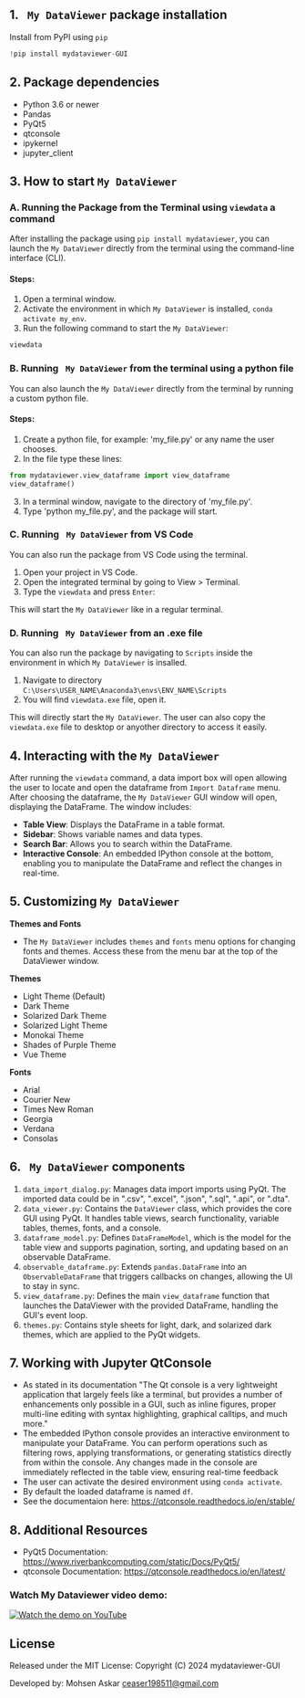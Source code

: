 ## 1. ` My DataViewer` package installation

Install from PyPI using `pip`


```python
!pip install mydataviewer-GUI
```

## 2. Package dependencies

- Python 3.6 or newer
- Pandas
- PyQt5
- qtconsole
- ipykernel
- jupyter_client

## 3. How to start `My DataViewer`

### A. Running the Package from the Terminal using `viewdata` a command

After installing the package using `pip install mydataviewer`, you can launch the `My DataViewer` directly from the terminal using the command-line interface (CLI).

#### Steps:

1. Open a terminal window.
2. Activate the environment in which `My DataViewer` is installed, `conda activate my_env`.
3. Run the following command to start the `My DataViewer`:


```python
viewdata
```

### B. Running ` My DataViewer` from the terminal using a python file

You can also launch the `My DataViewer` directly from the terminal by running a custom python file.

#### Steps:

1. Create a python file, for example: 'my_file.py' or any name the user chooses.
2. In the file type these lines:


```python
from mydataviewer.view_dataframe import view_dataframe
view_dataframe()
```

3. In a terminal window, navigate to the directory of 'my_file.py'.
4. Type 'python my_file.py', and the package will start.

### C. Running ` My DataViewer` from VS Code

You can also run the package from VS Code using the terminal.

1. Open your project in VS Code.
2. Open the integrated terminal by going to View > Terminal.
3. Type the `viewdata` and press `Enter`:

This will start the `My DataViewer` like in a regular terminal.

### D. Running ` My DataViewer` from an .exe file

You can also run the package by navigating to `Scripts` inside the environment in which `My DataViewer` is insalled.

1. Navigate to directory `C:\Users\USER_NAME\Anaconda3\envs\ENV_NAME\Scripts`
2. You will find `viewdata.exe` file, open it.

This will directly start the `My DataViewer`. The user can also copy the `viewdata.exe` file to desktop or anyother directory to access it easily.

## 4. Interacting with the `My DataViewer`

After running the `viewdata` command, a data import box will open allowing the user to locate and open the dataframe from `Import Dataframe` menu. After choosing the dataframe, the `My DataViewer` GUI window will open, displaying the DataFrame. The window includes:

- **Table View**: Displays the DataFrame in a table format.
- **Sidebar**: Shows variable names and data types.
- **Search Bar**: Allows you to search within the DataFrame.
- **Interactive Console**: An embedded IPython console at the bottom, enabling you to manipulate the DataFrame and reflect the changes in real-time.

## 5. Customizing `My DataViewer`



**Themes and Fonts**
- The `My DataViewer` includes `themes` and `fonts` menu options for changing fonts and themes. Access these from the menu bar at the top of the DataViewer window.

**Themes**
- Light Theme (Default)
- Dark Theme
- Solarized Dark Theme
- Solarized Light Theme
- Monokai Theme
- Shades of Purple Theme
- Vue Theme

**Fonts**
- Arial
- Courier New
- Times New Roman
- Georgia
- Verdana
- Consolas

## 6. ` My DataViewer` components

1. `data_import_dialog.py`: Manages data import imports using PyQt. The imported data could be in ".csv", ".excel", ".json", ".sql", ".api", or ".dta".
2. `data_viewer.py`: Contains the `DataViewer` class, which provides the core GUI using PyQt. It handles table views, search functionality, variable tables, themes, fonts, and a console.
3. `dataframe_model.py`: Defines `DataFrameModel`, which is the model for the table view and supports pagination, sorting, and updating based on an observable DataFrame.
4. `observable_dataframe.py`: Extends `pandas.DataFrame` into an `ObservableDataFrame` that triggers callbacks on changes, allowing the UI to stay in sync.
5. `view_dataframe.py`: Defines the main `view_dataframe` function that launches the DataViewer with the provided DataFrame, handling the GUI's event loop.
6. `themes.py`: Contains style sheets for light, dark, and solarized dark themes, which are applied to the PyQt widgets.


## 7. Working with Jupyter QtConsole 


- As stated in its documentation "The Qt console is a very lightweight application that largely feels like a terminal, but provides a number of enhancements only possible in a GUI, such as inline figures, proper multi-line editing with syntax highlighting, graphical calltips, and much more."
- The embedded IPython console provides an interactive environment to manipulate your DataFrame. You can perform operations such as filtering rows, applying transformations, or generating statistics directly from within the console. Any changes made in the console are immediately reflected in the table view, ensuring real-time feedback
- The user can activate the desired environment using `conda activate`.
- By default the loaded dataframe is named `df`.
- See the documentaion here: https://qtconsole.readthedocs.io/en/stable/

## 8. Additional Resources


- PyQt5 Documentation: https://www.riverbankcomputing.com/static/Docs/PyQt5/
- qtconsole Documentation: https://qtconsole.readthedocs.io/en/latest/

### Watch My Dataviewer video demo: 


[![Watch the demo on YouTube](https://img.youtube.com/vi/1Anf4SENqOo/maxresdefault.jpg)](https://www.youtube.com/watch?v=1Anf4SENqOo)

## License

Released under the MIT License:
Copyright (C) 2024 mydataviewer-GUI

Developed by: Mohsen Askar  <ceaser198511@gmail.com>